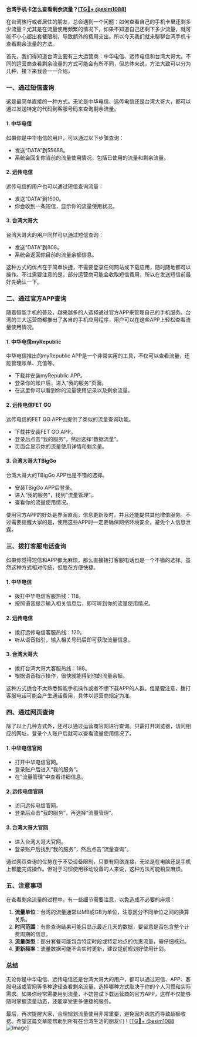 **台湾手机卡怎么查看剩余流量？[[TG💪+ @esim1088](https://t.me/s/esim1088)]**

在台湾旅行或者居住的朋友，总会遇到一个问题：如何查看自己的手机卡里还剩多少流量？尤其是在流量使用频繁的情况下，如果不知道自己还剩下多少流量，就可能不小心超出套餐限制，导致额外的费用支出。所以今天我们就来聊聊台湾手机卡查看剩余流量的方法。

首先，我们得知道台湾主要有三大运营商：中华电信、远传电信和台湾大哥大。不同的运营商查看剩余流量的方式可能会有所不同，但总体来说，方法大致可以分为几种，接下来我会一一介绍。

### **一、通过短信查询**
这是最简单直接的一种方式。无论是中华电信、远传电信还是台湾大哥大，都可以通过发送特定的代码到客服号码来查询剩余流量。

#### **1. 中华电信**
如果你是中华电信的用户，可以通过以下步骤查询：
- 发送“DATA”到55688。
- 系统会回复你当前的流量使用情况，包括已使用的流量和剩余流量。

#### **2. 远传电信**
远传电信的用户也可以通过短信查询流量：
- 发送“DATA”到1500。
- 你会收到一条短信，显示你的流量使用状况。

#### **3. 台湾大哥大**
台湾大哥大的用户同样可以通过短信查询：
- 发送“DATA”到808。
- 系统会返回你目前的流量余额信息。

这种方式的优点在于简单快捷，不需要登录任何网站或下载应用，随时随地都可以操作。不过需要注意的是，部分运营商可能会收取短信费用，所以在发送短信前最好先确认一下。

### **二、通过官方APP查询**
随着智能手机的普及，越来越多的人选择通过官方APP来管理自己的手机服务。台湾的三大运营商都推出了各自的手机应用程序，用户可以在这些APP上轻松查看流量使用情况。

#### **1. 中华电信myRepublic**
中华电信推出的myRepublic APP是一个非常实用的工具，不仅可以查看流量，还能管理账单、充值等。
- 下载并安装myRepublic APP。
- 登录你的账户后，进入“我的服务”页面。
- 在这里你可以看到你的流量使用记录以及剩余流量。

#### **2. 远传电信FET GO**
远传电信的FET GO APP也提供了类似的流量查询功能。
- 下载并安装FET GO APP。
- 登录后点击“我的服务”，然后选择“数据流量”。
- 页面会显示你的流量使用详情和剩余量。

#### **3. 台湾大哥大TBigGo**
台湾大哥大的TBigGo APP也是不错的选择。
- 安装TBigGo APP后登录。
- 进入“我的服务”，找到“流量管理”。
- 查看你的流量使用情况。

使用官方APP的好处是界面直观，信息更新及时，并且还能提供其他增值服务。不过需要提醒大家的是，使用这些APP时一定要确保网络环境安全，避免个人信息泄露。

### **三、拨打客服电话查询**
如果你觉得短信和APP都太麻烦，那么直接拨打客服电话也是一个不错的选择。虽然这种方式相对传统，但胜在方便快捷。

#### **1. 中华电信**
- 拨打中华电信客服热线：118。
- 按照语音提示输入相关信息后，即可听到你的流量使用情况。

#### **2. 远传电信**
- 拨打远传电信客服热线：120。
- 听从语音指引，输入相关号码后即可获取流量信息。

#### **3. 台湾大哥大**
- 拨打台湾大哥大客服热线：188。
- 根据语音指示操作，很快就能得到你的流量余额。

这种方式适合不太熟悉智能手机操作或者不想下载APP的人群。但是要注意，拨打客服电话可能会产生通话费用，具体以运营商规定为准。

### **四、通过网页查询**
除了以上几种方式外，还可以通过运营商官网进行查询。只需打开浏览器，访问相应的网址，登录个人账户后就可以查看流量使用情况了。

#### **1. 中华电信官网**
- 打开中华电信官网。
- 登录账户后进入“我的服务”。
- 在“流量管理”中查看详细信息。

#### **2. 远传电信官网**
- 访问远传电信官网。
- 登录后点击“我的服务”，再选择“流量管理”。

#### **3. 台湾大哥大官网**
- 进入台湾大哥大官网。
- 登录账户后找到“我的服务”，然后点击“流量查询”。

通过网页查询的优势在于不受设备限制，只要有网络连接，无论是在电脑还是手机上都能完成操作。但对于习惯使用移动设备的人来说，这种方法可能稍显麻烦。

### **五、注意事项**
在查看剩余流量的过程中，有一些细节需要注意，以免造成不必要的麻烦：
1. **流量单位**：台湾的流量通常以MB或GB为单位，注意区分不同单位之间的换算关系。
2. **时间范围**：有些查询结果可能只显示最近几天的数据，要留意是否包含整个计费周期的信息。
3. **流量类型**：部分套餐可能包含特定时段或特定地点的优惠流量，需仔细核对。
4. **更新频率**：流量数据可能不会实时更新，建议提前规划好使用计划。

### **总结**
无论你是中华电信、远传电信还是台湾大哥大的用户，都可以通过短信、APP、客服电话或官网等多种途径查看剩余流量。选择哪种方式取决于你的个人习惯和实际需求。如果你经常需要用到流量，不妨尝试下载运营商的官方APP，这样不仅能够随时掌握流量动态，还能享受更多便捷的服务。

最后，再次提醒大家，合理规划流量使用非常重要，避免因为疏忽而导致超额收费。希望这篇文章能帮助到所有在台湾生活的朋友们！[[TG💪+ @esim1088](https://t.me/s/esim1088) ![Image](https://i.postimg.cc/4NQfJmqS/Snipaste-2025-05-13-00-14-12.png)]